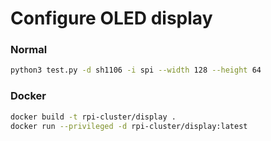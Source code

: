 # Configure OLED display

### Normal

```bash
python3 test.py -d sh1106 -i spi --width 128 --height 64
```

### Docker

```bash
docker build -t rpi-cluster/display .
docker run --privileged -d rpi-cluster/display:latest
```
